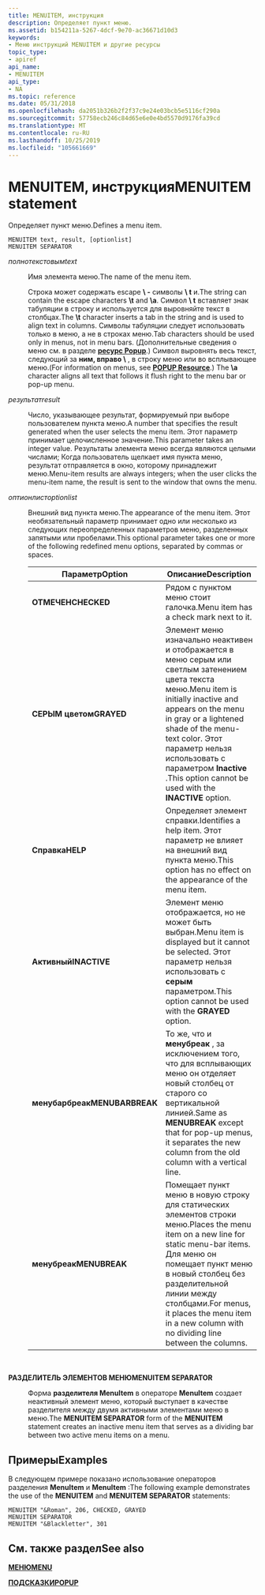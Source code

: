 ```yaml
---
title: MENUITEM, инструкция
description: Определяет пункт меню.
ms.assetid: b154211a-5267-4dcf-9e70-ac36671d10d3
keywords:
- Меню инструкций MENUITEM и другие ресурсы
topic_type:
- apiref
api_name:
- MENUITEM
api_type:
- NA
ms.topic: reference
ms.date: 05/31/2018
ms.openlocfilehash: da2051b326b2f2f37c9e24e03bcb5e5116cf290a
ms.sourcegitcommit: 57758ecb246c84d65e6e0e4bd5570d9176fa39cd
ms.translationtype: MT
ms.contentlocale: ru-RU
ms.lasthandoff: 10/25/2019
ms.locfileid: "105661669"
---
```

# <a name="menuitem-statement"></a><span data-ttu-id="fd6e3-104">MENUITEM, инструкция</span><span class="sxs-lookup"><span data-stu-id="fd6e3-104">MENUITEM statement</span></span>

<span data-ttu-id="fd6e3-105">Определяет пункт меню.</span><span class="sxs-lookup"><span data-stu-id="fd6e3-105">Defines a menu item.</span></span>

``` syntax
MENUITEM text, result, [optionlist]  
MENUITEM SEPARATOR
```

<dl> <dt>

<span data-ttu-id="fd6e3-106"><span id="text"></span><span id="TEXT"></span>*полнотекстовым*</span><span class="sxs-lookup"><span data-stu-id="fd6e3-106"><span id="text"></span><span id="TEXT"></span>*text*</span></span>
</dt> <dd>

<span data-ttu-id="fd6e3-107">Имя элемента меню.</span><span class="sxs-lookup"><span data-stu-id="fd6e3-107">The name of the menu item.</span></span>

<span data-ttu-id="fd6e3-108">Строка может содержать escape **\\ -** символы **\\ t** и.</span><span class="sxs-lookup"><span data-stu-id="fd6e3-108">The string can contain the escape characters **\\t** and **\\a**.</span></span> <span data-ttu-id="fd6e3-109">Символ **\\ t** вставляет знак табуляции в строку и используется для выровняйте текст в столбцах.</span><span class="sxs-lookup"><span data-stu-id="fd6e3-109">The **\\t** character inserts a tab in the string and is used to align text in columns.</span></span> <span data-ttu-id="fd6e3-110">Символы табуляции следует использовать только в меню, а не в строках меню.</span><span class="sxs-lookup"><span data-stu-id="fd6e3-110">Tab characters should be used only in menus, not in menu bars.</span></span> <span data-ttu-id="fd6e3-111">(Дополнительные сведения о меню см. в разделе [**ресурс Popup**](popup-resource.md).) Символ выровнять весь текст, следующий за **ним, вправо \\** , в строку меню или во всплывающее меню.</span><span class="sxs-lookup"><span data-stu-id="fd6e3-111">(For information on menus, see [**POPUP Resource**](popup-resource.md).) The **\\a** character aligns all text that follows it flush right to the menu bar or pop-up menu.</span></span>

</dd> <dt>

<span data-ttu-id="fd6e3-112"><span id="result"></span><span id="RESULT"></span>*результат*</span><span class="sxs-lookup"><span data-stu-id="fd6e3-112"><span id="result"></span><span id="RESULT"></span>*result*</span></span>
</dt> <dd>

<span data-ttu-id="fd6e3-113">Число, указывающее результат, формируемый при выборе пользователем пункта меню.</span><span class="sxs-lookup"><span data-stu-id="fd6e3-113">A number that specifies the result generated when the user selects the menu item.</span></span> <span data-ttu-id="fd6e3-114">Этот параметр принимает целочисленное значение.</span><span class="sxs-lookup"><span data-stu-id="fd6e3-114">This parameter takes an integer value.</span></span> <span data-ttu-id="fd6e3-115">Результаты элемента меню всегда являются целыми числами; Когда пользователь щелкает имя пункта меню, результат отправляется в окно, которому принадлежит меню.</span><span class="sxs-lookup"><span data-stu-id="fd6e3-115">Menu-item results are always integers; when the user clicks the menu-item name, the result is sent to the window that owns the menu.</span></span>

</dd> <dt>

<span data-ttu-id="fd6e3-116"><span id="optionlist"></span><span id="OPTIONLIST"></span>*оптионлист*</span><span class="sxs-lookup"><span data-stu-id="fd6e3-116"><span id="optionlist"></span><span id="OPTIONLIST"></span>*optionlist*</span></span>
</dt> <dd>

<span data-ttu-id="fd6e3-117">Внешний вид пункта меню.</span><span class="sxs-lookup"><span data-stu-id="fd6e3-117">The appearance of the menu item.</span></span> <span data-ttu-id="fd6e3-118">Этот необязательный параметр принимает одно или несколько из следующих переопределенных параметров меню, разделенных запятыми или пробелами.</span><span class="sxs-lookup"><span data-stu-id="fd6e3-118">This optional parameter takes one or more of the following redefined menu options, separated by commas or spaces.</span></span>



| <span data-ttu-id="fd6e3-119">Параметр</span><span class="sxs-lookup"><span data-stu-id="fd6e3-119">Option</span></span>           | <span data-ttu-id="fd6e3-120">Описание</span><span class="sxs-lookup"><span data-stu-id="fd6e3-120">Description</span></span>                                                                                                                                                           |
|------------------|-----------------------------------------------------------------------------------------------------------------------------------------------------------------------|
| <span data-ttu-id="fd6e3-121">**ОТМЕЧЕН**</span><span class="sxs-lookup"><span data-stu-id="fd6e3-121">**CHECKED**</span></span>      | <span data-ttu-id="fd6e3-122">Рядом с пунктом меню стоит галочка.</span><span class="sxs-lookup"><span data-stu-id="fd6e3-122">Menu item has a check mark next to it.</span></span>                                                                                                                                |
| <span data-ttu-id="fd6e3-123">**СЕРЫМ цветом**</span><span class="sxs-lookup"><span data-stu-id="fd6e3-123">**GRAYED**</span></span>       | <span data-ttu-id="fd6e3-124">Элемент меню изначально неактивен и отображается в меню серым или светлым затенением цвета текста меню.</span><span class="sxs-lookup"><span data-stu-id="fd6e3-124">Menu item is initially inactive and appears on the menu in gray or a lightened shade of the menu-text color.</span></span> <span data-ttu-id="fd6e3-125">Этот параметр нельзя использовать с параметром **Inactive** .</span><span class="sxs-lookup"><span data-stu-id="fd6e3-125">This option cannot be used with the **INACTIVE** option.</span></span> |
| <span data-ttu-id="fd6e3-126">**Справка**</span><span class="sxs-lookup"><span data-stu-id="fd6e3-126">**HELP**</span></span>         | <span data-ttu-id="fd6e3-127">Определяет элемент справки.</span><span class="sxs-lookup"><span data-stu-id="fd6e3-127">Identifies a help item.</span></span> <span data-ttu-id="fd6e3-128">Этот параметр не влияет на внешний вид пункта меню.</span><span class="sxs-lookup"><span data-stu-id="fd6e3-128">This option has no effect on the appearance of the menu item.</span></span>                                                                                 |
| <span data-ttu-id="fd6e3-129">**Активный**</span><span class="sxs-lookup"><span data-stu-id="fd6e3-129">**INACTIVE**</span></span>     | <span data-ttu-id="fd6e3-130">Элемент меню отображается, но не может быть выбран.</span><span class="sxs-lookup"><span data-stu-id="fd6e3-130">Menu item is displayed but it cannot be selected.</span></span> <span data-ttu-id="fd6e3-131">Этот параметр нельзя использовать с **серым** параметром.</span><span class="sxs-lookup"><span data-stu-id="fd6e3-131">This option cannot be used with the **GRAYED** option.</span></span>                                                              |
| <span data-ttu-id="fd6e3-132">**менубарбреак**</span><span class="sxs-lookup"><span data-stu-id="fd6e3-132">**MENUBARBREAK**</span></span> | <span data-ttu-id="fd6e3-133">То же, что и **менубреак** , за исключением того, что для всплывающих меню он отделяет новый столбец от старого со вертикальной линией.</span><span class="sxs-lookup"><span data-stu-id="fd6e3-133">Same as **MENUBREAK** except that for pop-up menus, it separates the new column from the old column with a vertical line.</span></span>                                             |
| <span data-ttu-id="fd6e3-134">**менубреак**</span><span class="sxs-lookup"><span data-stu-id="fd6e3-134">**MENUBREAK**</span></span>    | <span data-ttu-id="fd6e3-135">Помещает пункт меню в новую строку для статических элементов строки меню.</span><span class="sxs-lookup"><span data-stu-id="fd6e3-135">Places the menu item on a new line for static menu-bar items.</span></span> <span data-ttu-id="fd6e3-136">Для меню он помещает пункт меню в новый столбец без разделительной линии между столбцами.</span><span class="sxs-lookup"><span data-stu-id="fd6e3-136">For menus, it places the menu item in a new column with no dividing line between the columns.</span></span>           |



 

</dd> <dt>

<span data-ttu-id="fd6e3-137"><span id="MENUITEM_SEPARATOR"></span><span id="menuitem_separator"></span>**РАЗДЕЛИТЕЛЬ ЭЛЕМЕНТОВ МЕНЮ**</span><span class="sxs-lookup"><span data-stu-id="fd6e3-137"><span id="MENUITEM_SEPARATOR"></span><span id="menuitem_separator"></span>**MENUITEM SEPARATOR**</span></span>
</dt> <dd>

<span data-ttu-id="fd6e3-138">Форма **разделителя MenuItem** в операторе **MenuItem** создает неактивный элемент меню, который выступает в качестве разделителя между двумя активными элементами меню в меню.</span><span class="sxs-lookup"><span data-stu-id="fd6e3-138">The **MENUITEM SEPARATOR** form of the **MENUITEM** statement creates an inactive menu item that serves as a dividing bar between two active menu items on a menu.</span></span>

</dd> </dl>

## <a name="examples"></a><span data-ttu-id="fd6e3-139">Примеры</span><span class="sxs-lookup"><span data-stu-id="fd6e3-139">Examples</span></span>

<span data-ttu-id="fd6e3-140">В следующем примере показано использование операторов разделения **MenuItem** и **MenuItem** :</span><span class="sxs-lookup"><span data-stu-id="fd6e3-140">The following example demonstrates the use of the **MENUITEM** and **MENUITEM SEPARATOR** statements:</span></span>

``` syntax
MENUITEM "&Roman", 206, CHECKED, GRAYED
MENUITEM SEPARATOR
MENUITEM "&Blackletter", 301
```

## <a name="see-also"></a><span data-ttu-id="fd6e3-141">См. также раздел</span><span class="sxs-lookup"><span data-stu-id="fd6e3-141">See also</span></span>

<dl> <dt>

[<span data-ttu-id="fd6e3-142">**МЕНЮ**</span><span class="sxs-lookup"><span data-stu-id="fd6e3-142">**MENU**</span></span>](menu-resource.md)
</dt> <dt>

[<span data-ttu-id="fd6e3-143">**ПОДСКАЗКИ**</span><span class="sxs-lookup"><span data-stu-id="fd6e3-143">**POPUP**</span></span>](popup-resource.md)
</dt> </dl>

 

 




